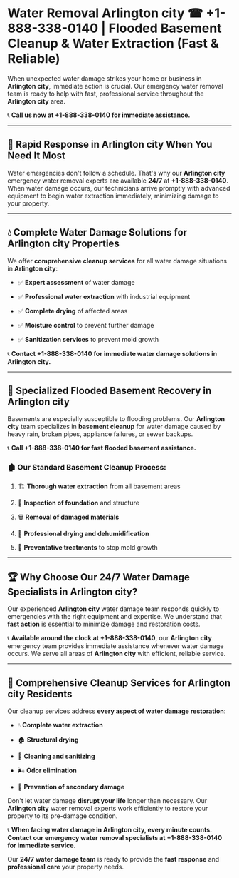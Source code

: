 # Water Removal Arlington city ☎ +1-888-338-0140 | Flooded Basement Cleanup & Water Extraction (Fast & Reliable)

When unexpected water damage strikes your home or business in **Arlington city**, immediate action is crucial. Our emergency water removal team is ready to help with fast, professional service throughout the **Arlington city** area. 

📞 **Call us now at +1-888-338-0140 for immediate assistance.**
---
## 🚀 Rapid Response in Arlington city When You Need It Most
Water emergencies don't follow a schedule. That's why our **Arlington city** emergency water removal experts are available **24/7** at **+1-888-338-0140**. When water damage occurs, our technicians arrive promptly with advanced equipment to begin water extraction immediately, minimizing damage to your property.
---
## 💧 Complete Water Damage Solutions for Arlington city Properties
We offer **comprehensive cleanup services** for all water damage situations in **Arlington city**:
- ✅ **Expert assessment** of water damage  
- ✅ **Professional water extraction** with industrial equipment  
- ✅ **Complete drying** of affected areas  
- ✅ **Moisture control** to prevent further damage  
- ✅ **Sanitization services** to prevent mold growth  
📞 **Contact +1-888-338-0140 for immediate water damage solutions in Arlington city.**
---
## 🌊 Specialized Flooded Basement Recovery in Arlington city
Basements are especially susceptible to flooding problems. Our **Arlington city** team specializes in **basement cleanup** for water damage caused by heavy rain, broken pipes, appliance failures, or sewer backups. 
📞 **Call +1-888-338-0140 for fast flooded basement assistance.**
### 🏚️ Our Standard Basement Cleanup Process:
1. 🏗️ **Thorough water extraction** from all basement areas  
2. 🔎 **Inspection of foundation** and structure  
3. 🗑️ **Removal of damaged materials**  
4. 💨 **Professional drying and dehumidification**  
5. 🚫 **Preventative treatments** to stop mold growth  
---
## 🏆 Why Choose Our 24/7 Water Damage Specialists in Arlington city?
Our experienced **Arlington city** water damage team responds quickly to emergencies with the right equipment and expertise. We understand that **fast action** is essential to minimize damage and restoration costs.
📞 **Available around the clock at +1-888-338-0140**, our **Arlington city** emergency team provides immediate assistance whenever water damage occurs. We serve all areas of **Arlington city** with efficient, reliable service.
---
## 🧹 Comprehensive Cleanup Services for Arlington city Residents
Our cleanup services address **every aspect of water damage restoration**:
- 💧 **Complete water extraction**  
- 🏠 **Structural drying**  
- 🧼 **Cleaning and sanitizing**  
- 🌬️ **Odor elimination**  
- 🚫 **Prevention of secondary damage**  
Don't let water damage **disrupt your life** longer than necessary. Our **Arlington city** water removal experts work efficiently to restore your property to its pre-damage condition.
📞 **When facing water damage in Arlington city, every minute counts. Contact our emergency water removal specialists at +1-888-338-0140 for immediate service.**
Our **24/7 water damage team** is ready to provide the **fast response** and **professional care** your property needs.
